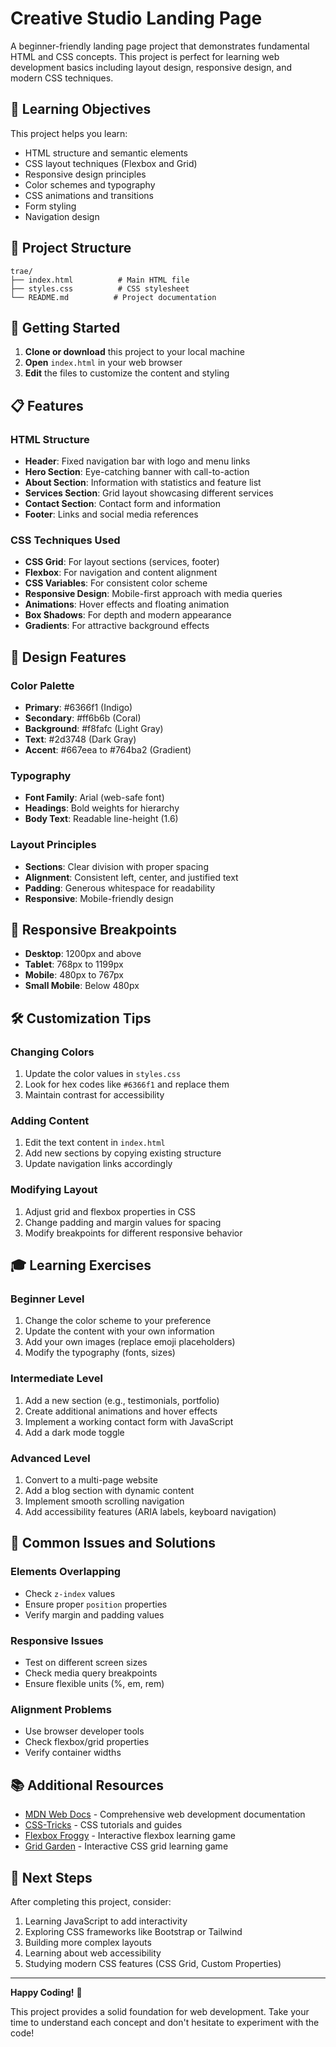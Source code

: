 # Creative Studio Landing Page

A beginner-friendly landing page project that demonstrates fundamental HTML and CSS concepts. This project is perfect for learning web development basics including layout design, responsive design, and modern CSS techniques.

## 🎯 Learning Objectives

This project helps you learn:
- HTML structure and semantic elements
- CSS layout techniques (Flexbox and Grid)
- Responsive design principles
- Color schemes and typography
- CSS animations and transitions
- Form styling
- Navigation design

## 📁 Project Structure

```
trae/
├── index.html          # Main HTML file
├── styles.css          # CSS stylesheet
└── README.md          # Project documentation
```

## 🚀 Getting Started

1. **Clone or download** this project to your local machine
2. **Open** `index.html` in your web browser
3. **Edit** the files to customize the content and styling

## 📋 Features

### HTML Structure
- **Header**: Fixed navigation bar with logo and menu links
- **Hero Section**: Eye-catching banner with call-to-action
- **About Section**: Information with statistics and feature list
- **Services Section**: Grid layout showcasing different services
- **Contact Section**: Contact form and information
- **Footer**: Links and social media references

### CSS Techniques Used
- **CSS Grid**: For layout sections (services, footer)
- **Flexbox**: For navigation and content alignment
- **CSS Variables**: For consistent color scheme
- **Responsive Design**: Mobile-first approach with media queries
- **Animations**: Hover effects and floating animation
- **Box Shadows**: For depth and modern appearance
- **Gradients**: For attractive background effects

## 🎨 Design Features

### Color Palette
- **Primary**: #6366f1 (Indigo)
- **Secondary**: #ff6b6b (Coral)
- **Background**: #f8fafc (Light Gray)
- **Text**: #2d3748 (Dark Gray)
- **Accent**: #667eea to #764ba2 (Gradient)

### Typography
- **Font Family**: Arial (web-safe font)
- **Headings**: Bold weights for hierarchy
- **Body Text**: Readable line-height (1.6)

### Layout Principles
- **Sections**: Clear division with proper spacing
- **Alignment**: Consistent left, center, and justified text
- **Padding**: Generous whitespace for readability
- **Responsive**: Mobile-friendly design

## 📱 Responsive Breakpoints

- **Desktop**: 1200px and above
- **Tablet**: 768px to 1199px
- **Mobile**: 480px to 767px
- **Small Mobile**: Below 480px

## 🛠️ Customization Tips

### Changing Colors
1. Update the color values in `styles.css`
2. Look for hex codes like `#6366f1` and replace them
3. Maintain contrast for accessibility

### Adding Content
1. Edit the text content in `index.html`
2. Add new sections by copying existing structure
3. Update navigation links accordingly

### Modifying Layout
1. Adjust grid and flexbox properties in CSS
2. Change padding and margin values for spacing
3. Modify breakpoints for different responsive behavior

## 🎓 Learning Exercises

### Beginner Level
1. Change the color scheme to your preference
2. Update the content with your own information
3. Add your own images (replace emoji placeholders)
4. Modify the typography (fonts, sizes)

### Intermediate Level
1. Add a new section (e.g., testimonials, portfolio)
2. Create additional animations and hover effects
3. Implement a working contact form with JavaScript
4. Add a dark mode toggle

### Advanced Level
1. Convert to a multi-page website
2. Add a blog section with dynamic content
3. Implement smooth scrolling navigation
4. Add accessibility features (ARIA labels, keyboard navigation)

## 🔧 Common Issues and Solutions

### Elements Overlapping
- Check `z-index` values
- Ensure proper `position` properties
- Verify margin and padding values

### Responsive Issues
- Test on different screen sizes
- Check media query breakpoints
- Ensure flexible units (%, em, rem)

### Alignment Problems
- Use browser developer tools
- Check flexbox/grid properties
- Verify container widths

## 📚 Additional Resources

- [MDN Web Docs](https://developer.mozilla.org/) - Comprehensive web development documentation
- [CSS-Tricks](https://css-tricks.com/) - CSS tutorials and guides
- [Flexbox Froggy](https://flexboxfroggy.com/) - Interactive flexbox learning game
- [Grid Garden](https://cssgridgarden.com/) - Interactive CSS grid learning game

## 🎉 Next Steps

After completing this project, consider:
1. Learning JavaScript to add interactivity
2. Exploring CSS frameworks like Bootstrap or Tailwind
3. Building more complex layouts
4. Learning about web accessibility
5. Studying modern CSS features (CSS Grid, Custom Properties)

---

**Happy Coding!** 🚀

This project provides a solid foundation for web development. Take your time to understand each concept and don't hesitate to experiment with the code!